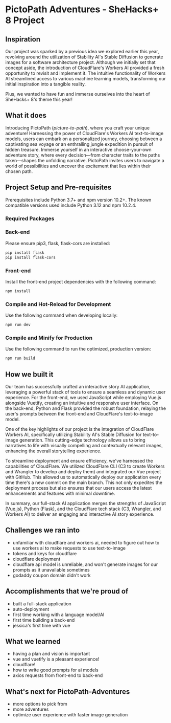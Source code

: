 # PictoPath Adventures - SheHacks+ 8 Project

## Inspiration
Our project was sparked by a previous idea we explored earlier this year, revolving around the utilization of Stability AI's Stable Diffusion to generate images for a software architecture project. Although we initially set that concept aside, the introduction of CloudFlare's Workers AI provided a fresh opportunity to revisit and implement it. The intuitive functionality of Workers AI streamlined access to various machine learning models, transforming our initial inspiration into a tangible reality. 

Plus, we wanted to have fun and immerse ourselves into the heart of SheHacks+ 8's theme this year! 

## What it does
Introducing PictoPath (*picture-to-path*), where you craft your unique adventure! Harnessing the power of CloudFlare's Workers AI text-to-image models, users can embark on a personalized journey, choosing between a captivating sea voyage or an enthralling jungle expedition in pursuit of hidden treasure. Immerse yourself in an interactive choose-your-own adventure story, where every decision—from character traits to the paths taken—shapes the unfolding narrative. PictoPath invites users to navigate a world of possibilities and uncover the excitement that lies within their chosen path.

## Project Setup and Pre-requisites 
Prerequisites include Python 3.7+ and npm version 10.2+. The known compatible versions used include Python 3.12 and npm 10.2.4. 

### Required Packages
### Back-end
Please ensure pip3, flask, flask-cors are installed:
```sh
pip install flask
pip install flask-cors
```
### Front-end
Install the front-end project dependencies with the following command:
```sh
npm install
```

### Compile and Hot-Reload for Development
Use the following command when developing locally:
```sh
npm run dev
```

### Compile and Minify for Production
Use the following command to run the optimized, production version:
```sh
npm run build
```

## How we built it
Our team has successfully crafted an interactive story AI application, leveraging a powerful stack of tools to ensure a seamless and dynamic user experience. For the front-end, we used JavaScript while employing Vue.js alongside Vuetify, creating an intuitive and responsive user interface. On the back-end, Python and Flask provided the robust foundation, relaying the user's prompts between the front-end and CloudFlare's text-to-image model.

One of the key highlights of our project is the integration of CloudFlare Workers AI, specifically utilizing Stability AI's Stable Diffusion for text-to-image generation. This cutting-edge technology allows us to bring narratives to life with visually compelling and contextually relevant images, enhancing the overall storytelling experience.

To streamline deployment and ensure efficiency, we've harnessed the capabilities of CloudFlare. We utilized CloudFlare CLI (C3 to create Workers and Wrangler to develop and deploy them) and integrated our Vue project with GitHub. This allowed us to automatically deploy our application every time there's a new commit on the main branch. This not only expedites the deployment process but also ensures that our users access the latest enhancements and features with minimal downtime.

In summary, our full-stack AI application merges the strengths of JavaScript (Vue.js), Python (Flask), and the CloudFlare tech stack (C3, Wrangler, and Workers AI) to deliver an engaging and interactive AI story experience. 

## Challenges we ran into
- unfamiliar with cloudflare and workers ai, needed to figure out how to use workers ai to make requests to use text-to-image
- tokens and keys for cloudflare 
- cloudflare deployment
- cloudflare api model is unreliable, and won't generate images for our prompts as it unavailable sometimes
- godaddy coupon domain didn't work 

## Accomplishments that we're proud of
- built a full-stack application
- auto-deployment
- first time working with a language model/AI
- first time building a back-end
- jessica's first time with vue

## What we learned
- having a plan and vision is important 
- vue and vuetify is a pleasant experience! 
- cloudflare! 
- how to write good prompts for ai models
- axios requests from front-end to back-end 

## What's next for PictoPath-Adventures
- more options to pick from
- more adventures
- optimize user experience with faster image generation

